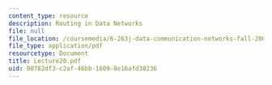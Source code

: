```yaml
---
content_type: resource
description: Routing in Data Networks
file: null
file_location: /coursemedia/6-263j-data-communication-networks-fall-2002/00782df3c2af46bb16098e16afd38236_Lecture20.pdf
file_type: application/pdf
resourcetype: Document
title: Lecture20.pdf
uid: 00782df3-c2af-46bb-1609-8e16afd38236
---
```


